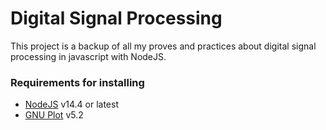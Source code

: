 # Digital Signal Processing

This project is a backup of all my proves and practices about digital signal processing in javascript with NodeJS.

### Requirements for installing

- [NodeJS](https://nodejs.org/) v14.4 or latest
- [GNU Plot](http://www.gnuplot.info/) v5.2